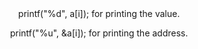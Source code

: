 <center>printf("%d", a[i]); for printing the value.

printf("%u", &a[i]); for printing the address.</center>

